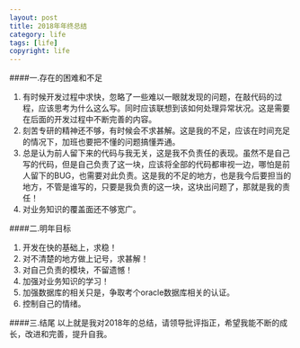 ```yaml
---
layout: post
title: 2018年年终总结
category: life
tags: [life]
copyright: life
---
```



####一.存在的困难和不足

1. 有时候开发过程中求快，忽略了一些难以一眼就发现的问题，在敲代码的过程，应该思考为什么这么写。同时应该联想到该如何处理异常状况。这是需要在后面的开发过程中不断完善的内容。
2. 刻苦专研的精神还不够，有时候会不求甚解。这是我的不足，应该在时间充足的情况下，加班也要把不懂的问题搞懂弄通。
3. 总是认为前人留下来的代码与我无关，这是我不负责任的表现。虽然不是自己写的代码，但是自己负责了这一块，应该将全部的代码都审视一边，哪怕是前人留下的BUG，也需要对此负责。这是我的不足的地方，也是我今后要担当的地方，不管是谁写的，只要是我负责的这一块，这块出问题了，那就是我的责任！
4. 对业务知识的覆盖面还不够宽广。

####二.明年目标
1. 开发在快的基础上，求稳！
2. 对不清楚的地方做上记号，求甚解！
3. 对自己负责的模块，不留遗憾！
4. 加强对业务知识的学习！
5. 加强数据库的相关只是，争取考个oracle数据库相关的认证。
6. 控制自己的情绪。

####三.结尾
以上就是我对2018年的总结，请领导批评指正，希望我能不断的成长，改进和完善，提升自我。

